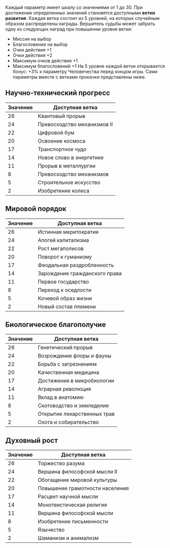 Каждый параметр имеет шкалу со значениями от 1 до 30. При достижении определенных значений становятся доступными **ветки развития**. Каждая ветка состоит из 5 уровней, на которых случайным образом распределены награды. Вершитель судьбы может забрать одну из следующих наград при повышении уровня ветки:
- Миссия на выбор
- Благословение на выбор
- Очки действия +1
- Очки действия +2
- Максимум очков действия +1
- Максимум благословений +1
На 5 уровне каждой ветки открывается бонус: +3% к параметру Человечества перед концом игры. Сами параметры вместе с ветками прокачки представлены ниже.
## Научно-технический прогресс

| Значение | Доступная ветка |
| --- | --- |
| 26 | Квантовый прорыв |
| 24 | Превосходство механизмов II |
| 22 | Цифровой бум |
| 20 | Освоение космоса |
| 17 | Транспортное чудо |
| 14 | Новое слово в энергетике |
| 11 | Прорыв в металлургии |
| 8 | Превосходство механизмов |
| 5 | Строительное искусство |
| 2 | Изобретение колеса |
## Мировой порядок

| Значение | Доступная ветка |
| --- | --- |
| 26 | Истинная меритократия |
| 24 | Апогей капитализма |
| 22 | Рост мегаполисов |
| 20 | Поворот к гуманизму |
| 17 | Феодальная раздробленность |
| 14 | Зарождение гражданского права |
| 11 | Первое государство |
| 8 | Переход к оседлости |
| 5 | Кочевой образ жизни |
| 2 | Новый состав племени |
## Биологическое благополучие

| Значение | Доступная ветка |
| --- | --- |
| 26 | Генетический прорыв |
| 24 | Возрождение флоры и фауны |
| 22 | Борьба с загрязнением |
| 20 | Качественная медицина |
| 17 | Достижения в микробиологии |
| 14 | Аграрная революция |
| 11 | Вклад в анатомию |
| 8 | Скотоводство и земледелие |
| 5 | Открытие лекарственных трав |
| 2 | Охота и собирательство |
## Духовный рост

| Значение | Доступная ветка |
| --- | --- |
| 26 | Торжество разума |
| 24 | Вершина философской мысли II |
| 22 | Обогащение мировой культуры |
| 20 | Повышение грамотности населения |
| 17 | Расцвет научной мысли |
| 14 | Монотеистическая религия |
| 11 | Вершина философской мысли |
| 8 | Изобретение письменности |
| 5 | Язычество |
| 2 | Шаманизм и анимализм |


